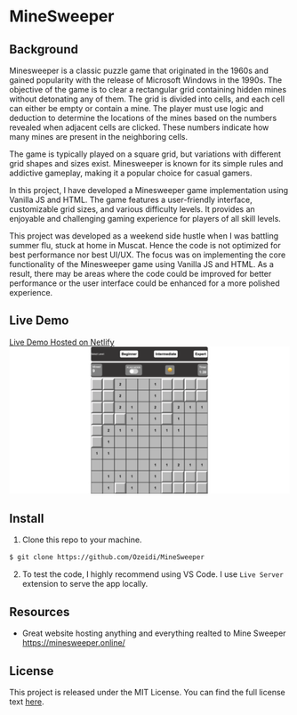 # MineSweeper

## Background

Minesweeper is a classic puzzle game that originated in the 1960s and gained popularity with the release of Microsoft Windows in the 1990s. The objective of the game is to clear a rectangular grid containing hidden mines without detonating any of them. The grid is divided into cells, and each cell can either be empty or contain a mine. The player must use logic and deduction to determine the locations of the mines based on the numbers revealed when adjacent cells are clicked. These numbers indicate how many mines are present in the neighboring cells.

The game is typically played on a square grid, but variations with different grid shapes and sizes exist. Minesweeper is known for its simple rules and addictive gameplay, making it a popular choice for casual gamers.

In this project, I have developed a Minesweeper game implementation using Vanilla JS and HTML. The game features a user-friendly interface, customizable grid sizes, and various difficulty levels. It provides an enjoyable and challenging gaming experience for players of all skill levels.

This project was developed as a weekend side hustle when I was battling summer flu, stuck at home in Muscat. Hence the code is not optimized for best performance nor best UI/UX. The focus was on implementing the core functionality of the Minesweeper game using Vanilla JS and HTML. As a result, there may be areas where the code could be improved for better performance or the user interface could be enhanced for a more polished experience.

## Live Demo
[Live Demo Hosted on Netlify](https://the-mine-sweeper.netlify.app/)
![Screenshot](/asset/img/Screenshot.png)

## Install
1. Clone this repo to your machine.

```sh
$ git clone https://github.com/Ozeidi/MineSweeper
```
2. To test the code, I highly recommend using VS Code. I use `Live Server` extension to serve the app locally.

## Resources
- Great website hosting anything  and everything realted to Mine Sweeper 
https://minesweeper.online/

## License

This project is released under the MIT License. You can find the full license text [here](https://opensource.org/licenses/MIT).
